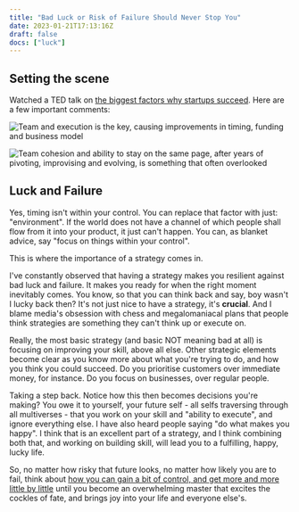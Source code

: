 ```yaml
---
title: "Bad Luck or Risk of Failure Should Never Stop You"
date: 2023-01-21T17:13:16Z
draft: false
docs: ["luck"]
---
```


## Setting the scene

Watched a TED talk on [the biggest factors why startups succeed](https://www.youtube.com/watch?v=bNpx7gpSqbY). Here are a few important comments:

![Team and execution is the key, causing improvements in timing, funding and business model](/luck-or-failure-should-never-factor-your-decision/comment1.png)

![Team cohesion and ability to stay on the same page, after years of pivoting, improvising and evolving, is something that often overlooked](/luck-or-failure-should-never-factor-your-decision/comment2.png)

## Luck and Failure

Yes, timing isn't within your control. You can replace that factor with just: "environment". If the world does not have a channel of which people shall flow from it into your product, it just can't happen. You can, as blanket advice, say "focus on things within your control".

This is where the importance of a strategy comes in.

I've constantly observed that having a strategy makes you resilient against bad luck and failure. It makes you ready for when the right moment inevitably comes. You know, so that you can think back and say, boy wasn't I lucky back then? It's not just nice to have a strategy, it's **crucial**. And I blame media's obsession with chess and megalomaniacal plans that people think strategies are something they can't think up or execute on.

Really, the most basic strategy (and basic NOT meaning bad at all) is focusing on improving your skill, above all else. Other strategic elements become clear as you know more about what you're trying to do, and how you think you could succeed. Do you prioritise customers over immediate money, for instance. Do you focus on businesses, over regular people.

Taking a step back. Notice how this then becomes decisions you're making? You owe it to yourself, your future self - all selfs traversing through all multiverses - that you work on your skill and "ability to execute", and ignore everything else. I have also heard people saying "do what makes you happy". I think that is an excellent part of a strategy, and I think combining both that, and working on building skill, will lead you to a fulfilling, happy, lucky life.

So, no matter how risky that future looks, no matter how likely you are to fail, think about [how you can gain a bit of control, and get more and more little by little](../anxiety-success-control) until you become an overwhelming master that excites the cockles of fate, and brings joy into your life and everyone else's.


